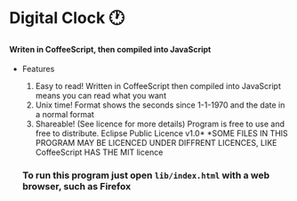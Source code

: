 # Digital Clock :clock1:
#### Writen in CoffeeScript, then compiled into JavaScript

* Features
  1. Easy to read! Written in CoffeeScript then compiled into JavaScript means you can read what you want
  2. Unix time! Format shows the seconds since 1-1-1970 and the date in a normal format
  3. Shareable! (See licence for more details) Program is free to use and free to distribute. Eclipse Public Licence v1.0*
  *SOME FILES IN THIS PROGRAM MAY BE LICENCED UNDER DIFFRENT LICENCES, LIKE CoffeeScript HAS THE MIT licence
  
  ### To run this program just open `lib/index.html` with a web browser, such as Firefox

